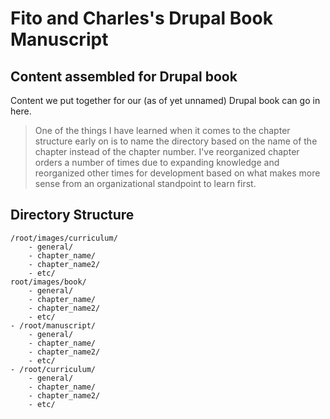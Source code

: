 # Fito and Charles's Drupal Book Manuscript

## Content assembled for Drupal book

Content we put together for our (as of yet unnamed) Drupal book can go in here.

> One of the things I have learned when it comes to the chapter structure early
> on is to name the directory based on the name of the chapter instead of the
> chapter number. I've reorganized chapter orders a number of times due to
> expanding knowledge and reorganized other times for development based on what
> makes more sense from an organizational standpoint to learn first.

## Directory Structure

```
/root/images/curriculum/
    - general/
    - chapter_name/
    - chapter_name2/
    - etc/
root/images/book/
    - general/
    - chapter_name/
    - chapter_name2/
    - etc/
- /root/manuscript/
    - general/
    - chapter_name/
    - chapter_name2/
    - etc/
- /root/curriculum/
    - general/
    - chapter_name/
    - chapter_name2/
    - etc/
```
